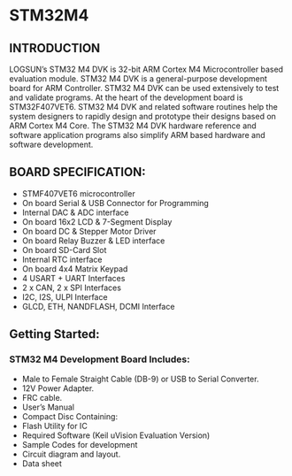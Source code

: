 # STM32M4
## INTRODUCTION
LOGSUN’s STM32 M4 DVK is 32-bit ARM Cortex M4 Microcontroller based evaluation module. STM32 M4 DVK is a general-purpose development board for ARM Controller. 
STM32 M4 DVK can be used extensively to test and validate programs.  At the heart of the development board is STM32F407VET6.
STM32 M4 DVK and related software routines help the system designers to rapidly design and prototype their designs based on ARM Cortex M4 Core.
The STM32 M4 DVK hardware reference and software application programs also simplify ARM based hardware and software development.
## BOARD SPECIFICATION:
* STMF407VET6 microcontroller
* On board Serial & USB Connector for Programming
* Internal DAC & ADC interface
* On board 16x2 LCD & 7-Segment Display
* On board DC & Stepper Motor Driver
* On board Relay Buzzer & LED interface
* On board SD-Card Slot
* Internal RTC interface
* On board 4x4 Matrix Keypad
* 4 USART + UART Interfaces
* 2 x CAN, 2 x SPI Interfaces
* I2C, I2S, ULPI Interface
* GLCD, ETH, NANDFLASH, DCMI Interface
## Getting Started:
### STM32 M4 Development Board Includes:
*  Male to Female Straight Cable (DB-9) or USB to Serial Converter.
* 12V Power Adapter.
* FRC cable.  
* User’s Manual
* Compact Disc Containing:
* Flash Utility for IC
* Required Software (Keil uVision Evaluation Version) 
* Sample Codes for development
* Circuit diagram and layout.
* Data sheet











